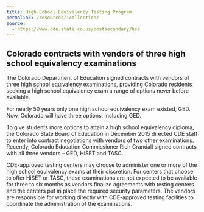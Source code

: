 ```yaml
---
title: High School Equivalency Testing Program
permalink: /resources/:collection/
source:
  - https://www.cde.state.co.us/postsecondary/hse
---
```

## Colorado contracts with vendors of three high school equivalency examinations

The Colorado Department of Education signed contracts with vendors of three high school equivalency examinations, providing Colorado residents seeking a high school equivalency exam a range of options never before available.

For nearly 50 years only one high school equivalency exam existed, GED. Now, Colorado will have three options, including GED.

To give students more options to attain a high school equivalency diploma, the Colorado State Board of Education in December 2015 directed CDE staff to enter into contract negotiations with vendors of two other examinations. Recently, Colorado Education Commissioner Rich Crandall signed contracts with all three vendors – GED, HiSET and TASC.

CDE-approved testing centers may choose to administer one or more of the high school equivalency exams at their discretion. For centers that choose to offer HiSET or TASC, these examinations are not expected to be available for three to six months as vendors finalize agreements with testing centers and the centers put in place the required security parameters. The vendors are responsible for working directly with CDE-approved testing facilities to coordinate the administration of the examinations.
